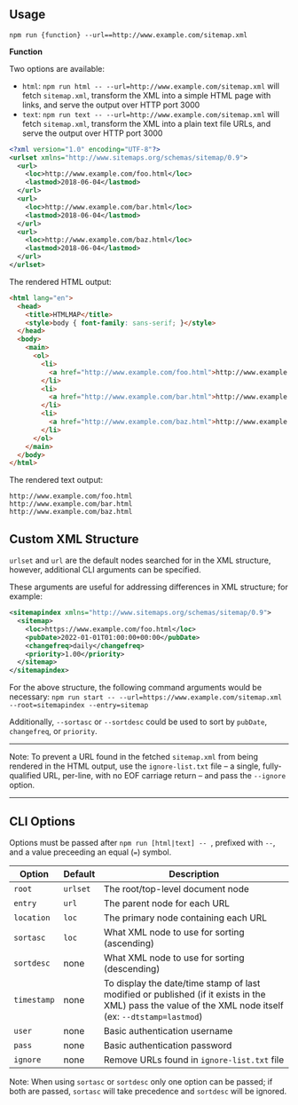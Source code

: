 ## Usage

`npm run {function} --url==http://www.example.com/sitemap.xml`

**Function**

Two options are available:

* `html`: `npm run html -- --url=http://www.example.com/sitemap.xml` will fetch `sitemap.xml`, transform the XML into a simple HTML page with links, and serve the output over HTTP port 3000
* `text`: `npm run text -- --url=http://www.example.com/sitemap.xml` will fetch `sitemap.xml`, transform the XML into a plain text file URLs, and serve the output over HTTP port 3000

```xml
<?xml version="1.0" encoding="UTF-8"?>
<urlset xmlns="http://www.sitemaps.org/schemas/sitemap/0.9"> 
  <url>
    <loc>http://www.example.com/foo.html</loc>
    <lastmod>2018-06-04</lastmod>
  </url>
  <url>
    <loc>http://www.example.com/bar.html</loc>
    <lastmod>2018-06-04</lastmod>
  </url>
  <url>
    <loc>http://www.example.com/baz.html</loc>
    <lastmod>2018-06-04</lastmod>
  </url>
</urlset>
```

The rendered HTML output:

```html
<html lang="en">
  <head>
    <title>HTMLMAP</title>
    <style>body { font-family: sans-serif; }</style>
  </head>
  <body>
    <main>
      <ol>
        <li>
          <a href="http://www.example.com/foo.html">http://www.example.com/foo.html</a>
        </li>
        <li>
          <a href="http://www.example.com/bar.html">http://www.example.com/bar.html</a>
        </li>
        <li>
          <a href="http://www.example.com/baz.html">http://www.example.com/baz.html</a>
        </li>
      </ol>
    </main>
  </body>
</html>
```

The rendered text output:

```
http://www.example.com/foo.html
http://www.example.com/bar.html
http://www.example.com/baz.html
```

## Custom XML Structure

`urlset` and `url` are the default nodes searched for in the XML structure, however, additional CLI arguments can be specified.

These arguments are useful for addressing differences in XML structure; for example:

```xml
<sitemapindex xmlns="http://www.sitemaps.org/schemas/sitemap/0.9">
  <sitemap>
    <loc>https://www.example.com/foo.html</loc>
    <pubDate>2022-01-01T01:00:00+00:00</pubDate>
    <changefreq>daily</changefreq>
    <priority>1.00</priority>
  </sitemap>
</sitemapindex>
```

For the above structure, the following command arguments would be necessary:
`npm run start -- --url=https://www.example.com/sitemap.xml --root=sitemapindex --entry=sitemap`

Additionally, `--sortasc` or `--sortdesc` could be used to sort by `pubDate`, `changefreq`, or `priority`.

---

Note: To prevent a URL found in the fetched `sitemap.xml` from being rendered in the HTML output, use the `ignore-list.txt` file – a single, fully-qualified URL, per-line, with no EOF carriage return – and pass the `--ignore` option.

---

## CLI Options

Options must be passed after `npm run [html|text] -- `, prefixed with `--`, and a value preceeding an equal (`=`) symbol.

| Option | Default | Description |
| ------ | ------- | ----------- |
| `root` | `urlset` | The root/top-level document node |
| `entry` | `url` | The parent node for each URL |
| `location` | `loc` | The primary node containing each URL |
| `sortasc` | `loc` | What XML node to use for sorting (ascending) |
| `sortdesc` | none | What XML node to use for sorting (descending) |
| `timestamp` | none | To display the date/time stamp of last modified or published (if it exists in the XML) pass the value of the XML node itself (ex: `--dtstamp=lastmod`) |
| `user` | none | Basic authentication username |
| `pass` | none | Basic authentication password |
| `ignore` | none | Remove URLs found in `ignore-list.txt` file |

Note: When using `sortasc` or `sortdesc` only one option can be passed; if both are passed, `sortasc` will take precedence and `sortdesc` will be ignored.

